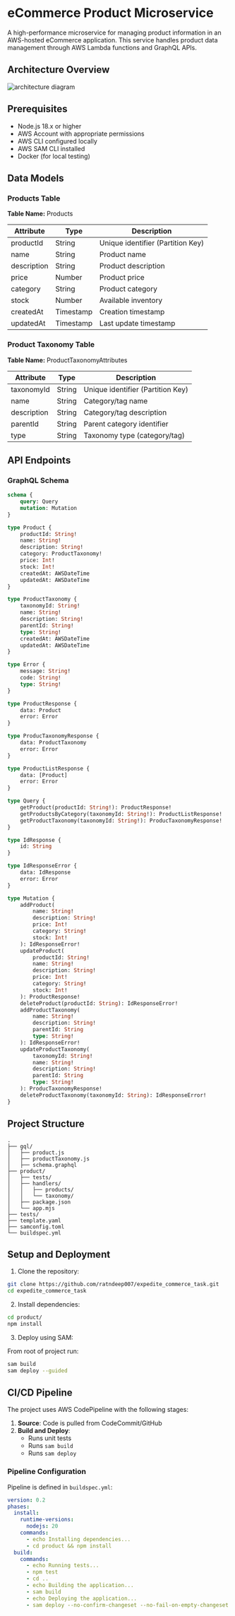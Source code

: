 # eCommerce Product Microservice

A high-performance microservice for managing product information in an AWS-hosted eCommerce application. This service handles product data management through AWS Lambda functions and GraphQL APIs.

## Architecture Overview

![architecture diagram](assets/expedite-diagram.png "Architecture Diagram")

## Prerequisites

- Node.js 18.x or higher
- AWS Account with appropriate permissions
- AWS CLI configured locally
- AWS SAM CLI installed
- Docker (for local testing)

## Data Models

### Products Table

**Table Name:** Products

| Attribute    | Type      | Description                    |
|-------------|-----------|--------------------------------|
| productId   | String    | Unique identifier (Partition Key) |
| name        | String    | Product name                   |
| description | String    | Product description            |
| price       | Number    | Product price                  |
| category    | String    | Product category               |
| stock       | Number    | Available inventory            |
| createdAt   | Timestamp | Creation timestamp             |
| updatedAt   | Timestamp | Last update timestamp          |

### Product Taxonomy Table

**Table Name:** ProductTaxonomyAttributes

| Attribute    | Type   | Description                     |
|-------------|--------|---------------------------------|
| taxonomyId  | String | Unique identifier (Partition Key)|
| name        | String | Category/tag name               |
| description | String | Category/tag description        |
| parentId    | String | Parent category identifier      |
| type        | String | Taxonomy type (category/tag)    |

## API Endpoints

### GraphQL Schema

```graphql
schema {
    query: Query
    mutation: Mutation
}

type Product {
    productId: String!
    name: String!
    description: String!
    category: ProductTaxonomy!
    price: Int!
    stock: Int!
    createdAt: AWSDateTime
    updatedAt: AWSDateTime
}

type ProductTaxonomy {
    taxonomyId: String!
    name: String!
    description: String!
    parentId: String!
    type: String!
    createdAt: AWSDateTime
    updatedAt: AWSDateTime
}

type Error {
    message: String!
    code: String!
    type: String!
}

type ProductResponse {
    data: Product
    error: Error
}

type ProducTaxonomyResponse {
    data: ProductTaxonomy
    error: Error
}

type ProductListResponse {
    data: [Product]
    error: Error
}

type Query {
    getProduct(productId: String!): ProductResponse!
    getProductsByCategory(taxonomyId: String!): ProductListResponse!
    getProductTaxonomy(taxonomyId: String!): ProducTaxonomyResponse!
}

type IdResponse {
    id: String
}

type IdResponseError {
    data: IdResponse
    error: Error
}

type Mutation {
    addProduct(
        name: String!
        description: String!
        price: Int!
        category: String!
        stock: Int!
    ): IdResponseError!
    updateProduct(
        productId: String!
        name: String!
        description: String!
        price: Int!
        category: String!
        stock: Int!
    ): ProductResponse!
    deleteProduct(productId: String): IdResponseError!
    addProductTaxonomy(
        name: String!
        description: String!
        parentId: String
        type: String!
    ): IdResponseError!
    updateProductTaxonomy(
        taxonomyId: String!
        name: String!
        description: String!
        parentId: String
        type: String!
    ): ProducTaxonomyResponse!
    deleteProductTaxonomy(taxonomyId: String): IdResponseError!
}
```

## Project Structure

```
.
├── gql/
│   ├── product.js
│   ├── productTaxonomy.js
│   ├── schema.graphql
├── product/
│   ├── tests/
│   ├── handlers/
│   │   ├── products/
│   │   └── taxonomy/
│   ├── package.json
│   └── app.mjs
├── tests/
├── template.yaml
├── samconfig.toml
└── buildspec.yml
```

## Setup and Deployment

1. Clone the repository:
```bash
git clone https://github.com/ratndeep007/expedite_commerce_task.git
cd expedite_commerce_task
```

2. Install dependencies:
```bash
cd product/
npm install
```

3. Deploy using SAM:

From root of project run:
```bash
sam build
sam deploy --guided
```

## CI/CD Pipeline

The project uses AWS CodePipeline with the following stages:

1. **Source**: Code is pulled from CodeCommit/GitHub
2. **Build and Deploy**:
   - Runs unit tests
   - Runs `sam build`
   - Runs `sam deploy`


### Pipeline Configuration

Pipeline is defined in `buildspec.yml`:

```yaml
version: 0.2
phases:
  install:
    runtime-versions:
      nodejs: 20
    commands:
      - echo Installing dependencies...
      - cd product && npm install
  build:
    commands:
      - echo Running tests...
      - npm test
      - cd ..
      - echo Building the application...
      - sam build
      - echo Deploying the application...
      - sam deploy --no-confirm-changeset --no-fail-on-empty-changeset
```
